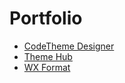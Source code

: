 # Portfolio

* [CodeTheme Designer](https://codetheme-designer.netlify.app/)
* [Theme Hub](https://theme-hub.vercel.app/highlightjs)
* [WX Format](https://wxformat.netlify.app/)
